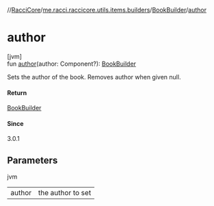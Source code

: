 //[RacciCore](../../../index.md)/[me.racci.raccicore.utils.items.builders](../index.md)/[BookBuilder](index.md)/[author](author.md)

# author

[jvm]\
fun [author](author.md)(author: Component?): [BookBuilder](index.md)

Sets the author of the book. Removes author when given null.

#### Return

[BookBuilder](index.md)

#### Since

3.0.1

## Parameters

jvm

| | |
|---|---|
| author | the author to set |
